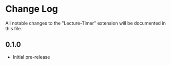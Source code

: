 # Change Log

All notable changes to the "Lecture-Timer" extension will be documented in this file.

## 0.1.0

- Initial pre-release